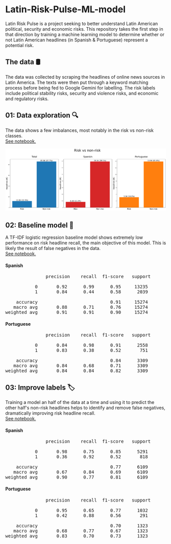 # Latin-Risk-Pulse-ML-model

Latin Risk Pulse is a project seeking to better understand Latin American political, security and economic risks. This repository takes the first step in that direction by training a machine learning model to determine whether or not Latin American headlines (in Spanish & Portuguese) represent a potential risk.

## The data 🛢
The data was collected by scraping the headlines of online news sources in Latin America. The texts were then put through a keyword matching process before being fed to Google Gemini for labelling. The risk labels include political stability risks, security and violence risks, and economic and regulatory risks.

## 01: Data exploration 🔍
The data shows a few imbalances, most notably in the risk vs non-risk classes.  
[See notebook.](Notebooks/01_data_exploration.ipynb)


![Data exploration](Images/data_exploration_1_risk_vs_non_risk.png)

## 02: Baseline model 🏁
A TF-IDF logistic regression baseline model shows extremely low performance on risk headline recall, the main objective of this model. This is likely the result of false negatives in the data.  
[See notebook.](Notebooks/02_tfidf_baseline.ipynb)

#### Spanish

<pre>
               precision    recall  f1-score   support

           0       0.92      0.99      0.95     13235
           1       0.84      0.44      0.58      2039

    accuracy                           0.91     15274
   macro avg       0.88      0.71      0.76     15274
weighted avg       0.91      0.91      0.90     15274
</pre>

#### Portuguese

<pre>
               precision    recall  f1-score   support

           0       0.84      0.98      0.91      2558
           1       0.83      0.38      0.52       751

    accuracy                           0.84      3309
   macro avg       0.84      0.68      0.71      3309
weighted avg       0.84      0.84      0.82      3309
</pre>


## 03: Improve labels 🏷️
Training a model an half of the data at a time and using it to predict the other half's non-risk headlines helps to identify and remove false negatives, dramatically improving risk headline recall.  
[See notebook.](Notebooks/03_improve_label_quality.ipynb)

#### Spanish

<pre>
               precision    recall  f1-score   support

           0       0.98      0.75      0.85      5291
           1       0.36      0.92      0.52       818

    accuracy                           0.77      6109
   macro avg       0.67      0.84      0.69      6109
weighted avg       0.90      0.77      0.81      6109
</pre>

#### Portuguese

<pre>
               precision    recall  f1-score   support

           0       0.95      0.65      0.77      1032
           1       0.42      0.88      0.56       291

    accuracy                           0.70      1323
   macro avg       0.68      0.77      0.67      1323
weighted avg       0.83      0.70      0.73      1323
</pre>
